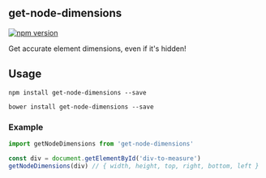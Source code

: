 ## get-node-dimensions

[![npm version](https://badge.fury.io/js/get-node-dimensions.svg)](https://badge.fury.io/js/get-node-dimensions)

Get accurate element dimensions, even if it's hidden!

## Usage

`npm install get-node-dimensions --save`

`bower install get-node-dimensions --save`

### Example

```js
import getNodeDimensions from 'get-node-dimensions'

const div = document.getElementById('div-to-measure')
getNodeDimensions(div) // { width, height, top, right, bottom, left }
```
